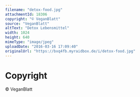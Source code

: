 ```yaml
---
filename: "detox-food.jpg"
attachmentId: 18306
copyright: "© VeganBlatt"
source: "VeganBlatt"
altText: "Detox Lebensmittel"
width: 1024
height: 640
mimeType: "image/jpeg"
uploadDate: "2016-03-16 17:09:40"
originalUrl: "https://bxq4fb.myraidbox.de/i/detox-food.jpg"
---
```


# Copyright

© VeganBlatt
